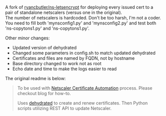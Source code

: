 A fork of [ryancbutler/ns-letsencrypt](https://github.com/ryancbutler/ns-letsencrypt) for deploying every issued cert to a pair of standalone netscalers (versus one in the original).  
The number of netscalers is hardcoded. Don't be too harsh, I'm not a coder.  
You need to fill both 'mynsconfig1.py' and 'mynsconfig2.py' and test both 'ns-copytons1.py' and 'ns-copytons1.py'.

Other minor changes:
- Updated version of dehydrated
- Changed some parameters in config.sh to match updated dehydrated
- Certificates and files are named by FQDN, not by hostname
- Base directory changed to work not as root
- Echo date and time to make the logs easier to read

The original readme is below:

> To be used with [Netscaler Certificate Automation](http://techdrabble.com/citrix/18-letsencrypt-san-certificate-with-citrix-netscaler-take-2) process.  Please checkout blog for how-to.
>
> Uses [dehydrated](https://github.com/lukas2511/dehydrated) to create and renew certificates.  Then Python scripts utilizing REST API to update Netscaler.

